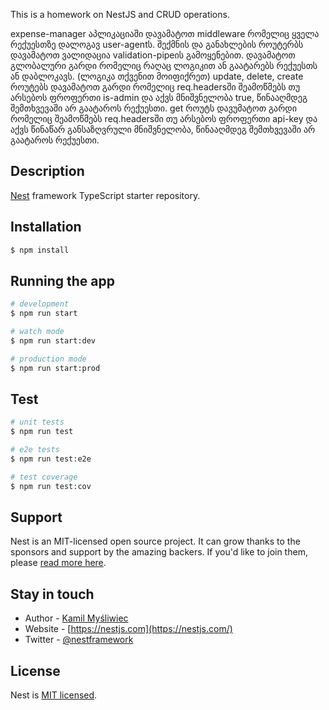 This is a homework on NestJS and CRUD operations.

expense-manager აპლიკაციაში დავამატოთ middleware რომელიც ყველა რექუესთზე დალოგავ user-agentს.
შექმნის და განახლების როუტერბს დავამატოთ ვალიდაცია validation-pipeის გამოყენებით.
დავამატოთ გლობალური გარდი რომელიც რაღაც ლოგიკით ან გაატარებს რექუესთს ან დაბლოკავს. (ლოგიკა თქვენით მოიფიქრეთ)
update, delete, create როუტებს დავამატოთ გარდი რომელიც req.headersში შეამოწმებს თუ არსებოს ფროფერთი is-admin და აქვს მნიშვნელობა true, წინააღმდეგ შემთხვევაში არ გაატაროს რექუესთი.
get როუტს დავუმატოთ გარდი რომელიც შეამოწმებს req.headersში თუ არსებოს ფროფერთი api-key და აქვს წინაწარ განსაზღვრული მნიშვნელობა, წინააღმდეგ შემთხვევაში არ გაატაროს რექუესთი.

## Description

[Nest](https://github.com/nestjs/nest) framework TypeScript starter repository.

## Installation

```bash
$ npm install
```

## Running the app

```bash
# development
$ npm run start

# watch mode
$ npm run start:dev

# production mode
$ npm run start:prod
```

## Test

```bash
# unit tests
$ npm run test

# e2e tests
$ npm run test:e2e

# test coverage
$ npm run test:cov
```

## Support

Nest is an MIT-licensed open source project. It can grow thanks to the sponsors and support by the amazing backers. If you'd like to join them, please [read more here](https://docs.nestjs.com/support).

## Stay in touch

- Author - [Kamil Myśliwiec](https://kamilmysliwiec.com)
- Website - [https://nestjs.com](https://nestjs.com/)
- Twitter - [@nestframework](https://twitter.com/nestframework)

## License

Nest is [MIT licensed](LICENSE).
